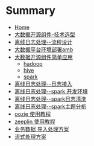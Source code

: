 # Summary

* [Home](index.md)
* [大数据开源组件-技术选型](select.md)
* [离线日志处理--流程设计](liuchengsheji.md)
* [大数据平台环境部署amb](amb.md)
* [大数据开源组件简单应用]()
	* [hadoop](hadoop.md)
	* [hive](hive.md)
	* [spark](spark.md)
* [离线日志处理--日志接入]()
* [离线日志处理--spark 开发环境](sparkenv.md)
* [离线日志处理--spark日志清洗](sparkclean.md)
* [离线日志处理--spark主题分析]()
* [oozie 使用教程]()
* [zeeplin 使用教程]()
* [业务数据 导入处理方案]()
* [流式处理方案]()



